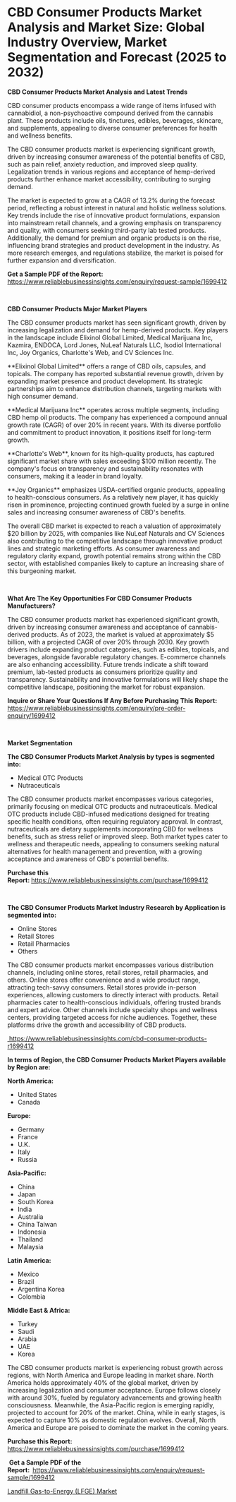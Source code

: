 <p><h1>CBD Consumer Products Market Analysis and Market Size: Global Industry Overview, Market Segmentation and Forecast (2025 to 2032)</h1></p><p><strong>CBD Consumer Products Market Analysis and Latest Trends</strong></p>
<p><p>CBD consumer products encompass a wide range of items infused with cannabidiol, a non-psychoactive compound derived from the cannabis plant. These products include oils, tinctures, edibles, beverages, skincare, and supplements, appealing to diverse consumer preferences for health and wellness benefits. </p><p>The CBD consumer products market is experiencing significant growth, driven by increasing consumer awareness of the potential benefits of CBD, such as pain relief, anxiety reduction, and improved sleep quality. Legalization trends in various regions and acceptance of hemp-derived products further enhance market accessibility, contributing to surging demand. </p><p>The market is expected to grow at a CAGR of 13.2% during the forecast period, reflecting a robust interest in natural and holistic wellness solutions. Key trends include the rise of innovative product formulations, expansion into mainstream retail channels, and a growing emphasis on transparency and quality, with consumers seeking third-party lab tested products. Additionally, the demand for premium and organic products is on the rise, influencing brand strategies and product development in the industry. As more research emerges, and regulations stabilize, the market is poised for further expansion and diversification.</p></p>
<p><strong>Get a Sample PDF of the Report:&nbsp;</strong> <a href="https://www.reliablebusinessinsights.com/enquiry/request-sample/1699412?utm_campaign=3276&utm_medium=2&utm_source=Github&utm_content=ia&utm_term=27032025&utm_id=cbd-consumer-products">https://www.reliablebusinessinsights.com/enquiry/request-sample/1699412</a></p>
<p>&nbsp;</p>
<p><strong>CBD Consumer Products Major Market Players</strong></p>
<p><p>The CBD consumer products market has seen significant growth, driven by increasing legalization and demand for hemp-derived products. Key players in the landscape include Elixinol Global Limited, Medical Marijuana Inc, Kazmira, ENDOCA, Lord Jones, NuLeaf Naturals LLC, Isodiol International Inc, Joy Organics, Charlotte's Web, and CV Sciences Inc.</p><p>**Elixinol Global Limited** offers a range of CBD oils, capsules, and topicals. The company has reported substantial revenue growth, driven by expanding market presence and product development. Its strategic partnerships aim to enhance distribution channels, targeting markets with high consumer demand.</p><p>**Medical Marijuana Inc** operates across multiple segments, including CBD hemp oil products. The company has experienced a compound annual growth rate (CAGR) of over 20% in recent years. With its diverse portfolio and commitment to product innovation, it positions itself for long-term growth.</p><p>**Charlotte's Web**, known for its high-quality products, has captured significant market share with sales exceeding $100 million recently. The company's focus on transparency and sustainability resonates with consumers, making it a leader in brand loyalty.</p><p>**Joy Organics** emphasizes USDA-certified organic products, appealing to health-conscious consumers. As a relatively new player, it has quickly risen in prominence, projecting continued growth fueled by a surge in online sales and increasing consumer awareness of CBD's benefits.</p><p>The overall CBD market is expected to reach a valuation of approximately $20 billion by 2025, with companies like NuLeaf Naturals and CV Sciences also contributing to the competitive landscape through innovative product lines and strategic marketing efforts. As consumer awareness and regulatory clarity expand, growth potential remains strong within the CBD sector, with established companies likely to capture an increasing share of this burgeoning market.</p></p>
<p>&nbsp;</p>
<p><strong>What Are The Key Opportunities For CBD Consumer Products Manufacturers?</strong></p>
<p><p>The CBD consumer products market has experienced significant growth, driven by increasing consumer awareness and acceptance of cannabis-derived products. As of 2023, the market is valued at approximately $5 billion, with a projected CAGR of over 20% through 2030. Key growth drivers include expanding product categories, such as edibles, topicals, and beverages, alongside favorable regulatory changes. E-commerce channels are also enhancing accessibility. Future trends indicate a shift toward premium, lab-tested products as consumers prioritize quality and transparency. Sustainability and innovative formulations will likely shape the competitive landscape, positioning the market for robust expansion.</p></p>
<p><strong>Inquire or Share Your Questions If Any Before Purchasing This Report:</strong> <a href="https://www.reliablebusinessinsights.com/enquiry/pre-order-enquiry/1699412?utm_campaign=3276&utm_medium=2&utm_source=Github&utm_content=ia&utm_term=27032025&utm_id=cbd-consumer-products">https://www.reliablebusinessinsights.com/enquiry/pre-order-enquiry/1699412</a></p>
<p>&nbsp;</p>
<p><strong>Market Segmentation</strong></p>
<p><strong>The CBD Consumer Products Market Analysis by types is segmented into:</strong></p>
<p><ul><li>Medical OTC Products</li><li>Nutraceuticals</li></ul></p>
<p><p>The CBD consumer products market encompasses various categories, primarily focusing on medical OTC products and nutraceuticals. Medical OTC products include CBD-infused medications designed for treating specific health conditions, often requiring regulatory approval. In contrast, nutraceuticals are dietary supplements incorporating CBD for wellness benefits, such as stress relief or improved sleep. Both market types cater to wellness and therapeutic needs, appealing to consumers seeking natural alternatives for health management and prevention, with a growing acceptance and awareness of CBD's potential benefits.</p></p>
<p><strong>Purchase this Report:&nbsp;</strong><a href="https://www.reliablebusinessinsights.com/purchase/1699412?utm_campaign=3276&utm_medium=2&utm_source=Github&utm_content=ia&utm_term=27032025&utm_id=cbd-consumer-products">https://www.reliablebusinessinsights.com/purchase/1699412</a></p>
<p>&nbsp;</p>
<p><strong>The CBD Consumer Products Market Industry Research by Application is segmented into:</strong></p>
<p><ul><li>Online Stores</li><li>Retail Stores</li><li>Retail Pharmacies</li><li>Others</li></ul></p>
<p><p>The CBD consumer products market encompasses various distribution channels, including online stores, retail stores, retail pharmacies, and others. Online stores offer convenience and a wide product range, attracting tech-savvy consumers. Retail stores provide in-person experiences, allowing customers to directly interact with products. Retail pharmacies cater to health-conscious individuals, offering trusted brands and expert advice. Other channels include specialty shops and wellness centers, providing targeted access for niche audiences. Together, these platforms drive the growth and accessibility of CBD products.</p></p>
<p><a href="https://www.reliablebusinessinsights.com/cbd-consumer-products-r1699412?utm_campaign=3276&utm_medium=2&utm_source=Github&utm_content=ia&utm_term=27032025&utm_id=cbd-consumer-products">&nbsp;https://www.reliablebusinessinsights.com/cbd-consumer-products-r1699412</a></p>
<p><strong>In terms of Region, the CBD Consumer Products Market Players available by Region are:</strong></p>
<p>
    <p> <strong> North America: </strong>
        <ul>
            <li>United States</li>
            <li>Canada</li>
        </ul>
        </p> 
    <p> <strong> Europe: </strong>
        <ul>
            <li>Germany</li>
            <li>France</li>
            <li>U.K.</li>
            <li>Italy</li>
            <li>Russia</li>
        </ul>
        </p> 
    <p> <strong> Asia-Pacific: </strong>
        <ul>
            <li>China</li>
            <li>Japan</li>
            <li>South Korea</li>
            <li>India</li>
            <li>Australia</li>
            <li>China Taiwan</li>
            <li>Indonesia</li>
            <li>Thailand</li>
            <li>Malaysia</li>
        </ul>
        </p> 
    <p> <strong> Latin America: </strong>
        <ul>
            <li>Mexico</li>
            <li>Brazil</li>
            <li>Argentina Korea</li>
            <li>Colombia</li>
        </ul>
        </p> 
    <p> <strong> Middle East & Africa: </strong>
        <ul>
            <li>Turkey</li>
            <li>Saudi</li>
            <li>Arabia</li>
            <li>UAE</li>
            <li>Korea</li>
        </ul>
    </p>
    </p>
<p><p>The CBD consumer products market is experiencing robust growth across regions, with North America and Europe leading in market share. North America holds approximately 40% of the global market, driven by increasing legalization and consumer acceptance. Europe follows closely with around 30%, fueled by regulatory advancements and growing health consciousness. Meanwhile, the Asia-Pacific region is emerging rapidly, projected to account for 20% of the market. China, while in early stages, is expected to capture 10% as domestic regulation evolves. Overall, North America and Europe are poised to dominate the market in the coming years.</p></p>
<p><strong>Purchase this Report: </strong><a href="https://www.reliablebusinessinsights.com/purchase/1699412?utm_campaign=3276&utm_medium=2&utm_source=Github&utm_content=ia&utm_term=27032025&utm_id=cbd-consumer-products">https://www.reliablebusinessinsights.com/purchase/1699412</a></p>
<p>&nbsp;<strong>Get a Sample PDF of the Report:&nbsp;&nbsp;</strong><a href="https://www.reliablebusinessinsights.com/enquiry/request-sample/1699412?utm_campaign=3276&utm_medium=2&utm_source=Github&utm_content=ia&utm_term=27032025&utm_id=cbd-consumer-products">https://www.reliablebusinessinsights.com/enquiry/request-sample/1699412</a></p>
<p><strong></strong></p>
<p><p><a href="https://github.com/JubayerMia832/Market-Research-Report-List-2/blob/main/landfill-gas-to-energy-lfge-market.md?utm_campaign=3276&utm_medium=2&utm_source=Github&utm_content=ia&utm_term=27032025&utm_id=cbd-consumer-products">Landfill Gas-to-Energy (LFGE) Market</a></p></p>